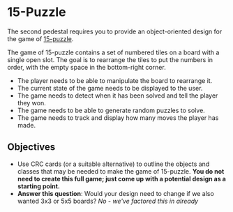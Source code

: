 # 15-Puzzle

The second pedestal requires you to provide an object-oriented design for the game of [15-puzzle](https://en.wikipedia.org/wiki/15_puzzle).

The game of 15-puzzle contains a set of numbered tiles on a board with a single open slot. The goal is to rearrange the tiles to put the numbers in order, with the empty space in the bottom-right corner.

- The player needs to be able to manipulate the board to rearrange it.
- The current state of the game needs to be displayed to the user.
- The game needs to detect when it has been solved and tell the player they won.
- The game needs to be able to generate random puzzles to solve.
- The game needs to track and display how many moves the player has made.

## Objectives

- Use CRC cards (or a suitable alternative) to outline the objects and classes that may be needed to make the game of 15-puzzle. **You do not need to create this full game; just come up with a potential design as a starting point.**
- **Answer this question**: Would your design need to change if we also wanted 3x3 or 5x5 boards? *No - we've factored this in already*
